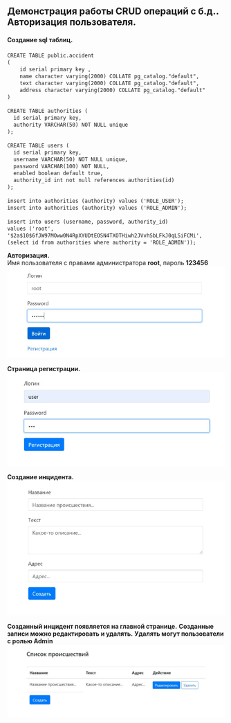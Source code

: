 ## Демонстрация работы CRUD операций с б.д.. Авторизация пользователя.
#### Создание sql таблиц.
```postgresql
CREATE TABLE public.accident
(
    id serial primary key ,
    name character varying(2000) COLLATE pg_catalog."default",
    text character varying(2000) COLLATE pg_catalog."default",
    address character varying(2000) COLLATE pg_catalog."default"
)

CREATE TABLE authorities (
  id serial primary key,
  authority VARCHAR(50) NOT NULL unique
);

CREATE TABLE users (
  id serial primary key,
  username VARCHAR(50) NOT NULL unique,
  password VARCHAR(100) NOT NULL,
  enabled boolean default true,
  authority_id int not null references authorities(id)
);

insert into authorities (authority) values ('ROLE_USER');
insert into authorities (authority) values ('ROLE_ADMIN');

insert into users (username, password, authority_id)
values ('root', '$2a$10$6fJW97MOww0N4RpXYUDtEOSN4TXOTHiwh2JVvhSbLFkJ0qLSiFCMi',
(select id from authorities where authority = 'ROLE_ADMIN'));
```
**Авторизация.**\
Имя пользователя  с правами администратора  **root**, пароль **123456**
![Вход](images/1.jpg)

**Страница регистрации.**\
![Регистрация](images/2.jpg)

**Создание инцидента.**\
![Регистрация](images/3.jpg)

**Созданный инцидент появляется на главной странице.**
**Созданные записи можно редактировать и удалять.**
**Удалять могут пользователи с ролью Admin**
![Регистрация](images/4.jpg)